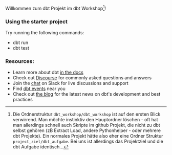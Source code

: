 Willkommen zum dbt Projekt im dbt Workshop[^1]!

### Using the starter project

Try running the following commands:
- dbt run
- dbt test


### Resources:
- Learn more about dbt [in the docs](https://docs.getdbt.com/docs/introduction)
- Check out [Discourse](https://discourse.getdbt.com/) for commonly asked questions and answers
- Join the [chat](https://community.getdbt.com/) on Slack for live discussions and support
- Find [dbt events](https://events.getdbt.com) near you
- Check out [the blog](https://blog.getdbt.com/) for the latest news on dbt's development and best practices

[^1]:
    Die Ordnerstruktur `dbt_workshop/dbt_workshop` ist auf den ersten Blick verwirrend. Man möchte instinktiv den Hauptordner löschen - oft hat man allerdings schnell auch Skripte im github Projekt, die nicht zu dbt selbst gehören (zB Extract Load, andere Pythonhelper - oder mehrere dbt Projekte).
    Ein normales Projekt hätte also eher eine Ordner Struktur `project_ziel/dbt_aufgabe`.
    Bei uns ist allerdings das Projektziel und die dbt Aufgabe identisch...
    
